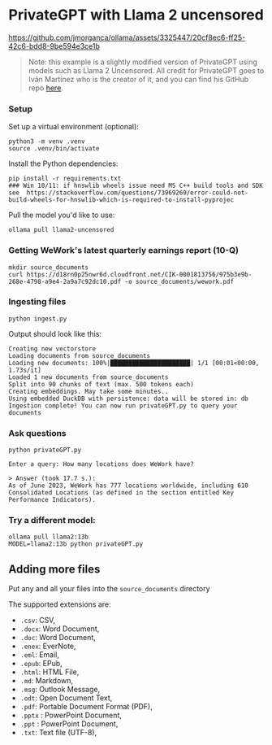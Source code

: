 # PrivateGPT with Llama 2 uncensored

https://github.com/jmorganca/ollama/assets/3325447/20cf8ec6-ff25-42c6-bdd8-9be594e3ce1b

> Note: this example is a slightly modified version of PrivateGPT using models such as Llama 2 Uncensored. All credit for PrivateGPT goes to Iván Martínez who is the creator of it, and you can find his GitHub repo [here](https://github.com/imartinez/privateGPT).

### Setup

Set up a virtual environment (optional):

```
python3 -m venv .venv
source .venv/bin/activate
```

Install the Python dependencies:

```shell
pip install -r requirements.txt
### Win 10/11: if hnswlib wheels issue need MS C++ build tools and SDK see  https://stackoverflow.com/questions/73969269/error-could-not-build-wheels-for-hnswlib-which-is-required-to-install-pyprojec
```

Pull the model you'd like to use:

```
ollama pull llama2-uncensored
```

### Getting WeWork's latest quarterly earnings report (10-Q)

```
mkdir source_documents
curl https://d18rn0p25nwr6d.cloudfront.net/CIK-0001813756/975b3e9b-268e-4798-a9e4-2a9a7c92dc10.pdf -o source_documents/wework.pdf
```

### Ingesting files

```shell
python ingest.py
```

Output should look like this:

```shell
Creating new vectorstore
Loading documents from source_documents
Loading new documents: 100%|██████████████████████| 1/1 [00:01<00:00,  1.73s/it]
Loaded 1 new documents from source_documents
Split into 90 chunks of text (max. 500 tokens each)
Creating embeddings. May take some minutes..
Using embedded DuckDB with persistence: data will be stored in: db
Ingestion complete! You can now run privateGPT.py to query your documents
```

### Ask questions

```shell
python privateGPT.py

Enter a query: How many locations does WeWork have?

> Answer (took 17.7 s.):
As of June 2023, WeWork has 777 locations worldwide, including 610 Consolidated Locations (as defined in the section entitled Key Performance Indicators).
```

### Try a different model:

```
ollama pull llama2:13b
MODEL=llama2:13b python privateGPT.py
```

## Adding more files

Put any and all your files into the `source_documents` directory

The supported extensions are:

- `.csv`: CSV,
- `.docx`: Word Document,
- `.doc`: Word Document,
- `.enex`: EverNote,
- `.eml`: Email,
- `.epub`: EPub,
- `.html`: HTML File,
- `.md`: Markdown,
- `.msg`: Outlook Message,
- `.odt`: Open Document Text,
- `.pdf`: Portable Document Format (PDF),
- `.pptx` : PowerPoint Document,
- `.ppt` : PowerPoint Document,
- `.txt`: Text file (UTF-8),
